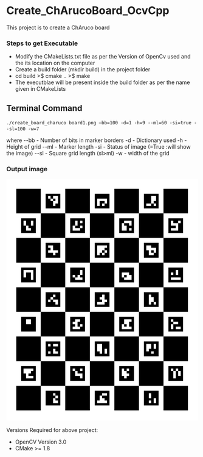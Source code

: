 # Create_ChArucoBoard_OcvCpp
This project is to create a ChAruco board

### Steps to get Executable
* Modify the CMakeLists.txt file as per the Version of OpenCv used and the its location on the computer
* Create a build folder (mkdir build) in the project folder
* cd build >$ cmake .. >$ make
* The executblae will be present inside the build folder as per the name given in CMakeLists

## Terminal Command
```
./create_board_charuco board1.png –bb=100 -d=1 -h=9 --ml=60 -si=true --sl=100 -w=7
```
where 
  --bb - Number of bits in marker borders 
  -d   - Dictionary used
  -h   - Height of grid
  --ml - Marker length
  -si  - Status of image (=True :will show the image)
  --sl - Square grid length (sl>ml)
  -w   - width of the grid

### Output image
![Output Image](https://github.com/aamirhayat/Create_ChArucoBoard_OcvCpp/blob/master/board1.png)

Versions Required for above project:
* OpenCV Version 3.0
* CMake >= 1.8
